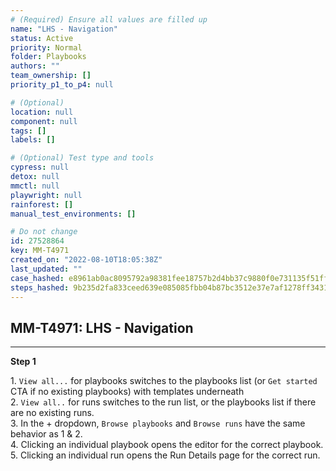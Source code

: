 ```yaml
---
# (Required) Ensure all values are filled up
name: "LHS - Navigation"
status: Active
priority: Normal
folder: Playbooks
authors: ""
team_ownership: []
priority_p1_to_p4: null

# (Optional)
location: null
component: null
tags: []
labels: []

# (Optional) Test type and tools
cypress: null
detox: null
mmctl: null
playwright: null
rainforest: []
manual_test_environments: []

# Do not change
id: 27528864
key: MM-T4971
created_on: "2022-08-10T18:05:38Z"
last_updated: ""
case_hashed: e8961ab0ac8095792a98381fee18757b2d4bb37c9880f0e731135f51ff524d44ae4159fb735f8c3c1976e5073410e648
steps_hashed: 9b235d2fa833ceed639e085085fbb04b87bc3512e37e7af1278ff3431453d8f8da299ec852064e1776af4cf6d8ae0157
---
```


<!-- (Auto-generated) Based on frontmatter's "key" and "name" -->

## MM-T4971: LHS - Navigation

---

**Step 1**

1\. `View all...` for playbooks switches to the playbooks list (or `Get started` CTA if no existing playbooks) with templates underneath\
2\. `View all..` for runs switches to the run list, or the playbooks list if there are no existing runs.\
3\. In the + dropdown, `Browse playbooks` and `Browse runs` have the same behavior as 1 & 2.\
4\. Clicking an individual playbook opens the editor for the correct playbook.\
5\. Clicking an individual run opens the Run Details page for the correct run.
